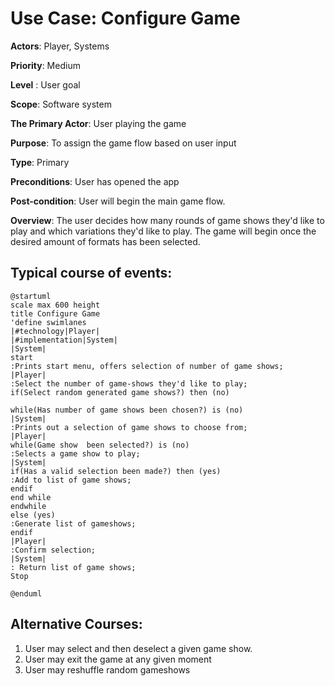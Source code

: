 Use Case: Configure Game
=================================
**Actors**: Player, Systems

**Priority**: Medium

**Level** : User goal

**Scope**: Software system

**The Primary Actor**: User playing the game

**Purpose**: To assign the game flow based on user input

**Type**: Primary

**Preconditions**: User has opened the app

**Post-condition**: User will begin the main game flow.

**Overview**: The user decides how many rounds of game shows they'd like to play and which variations they'd like to play.
The game will begin once the desired amount of formats has been selected.

Typical course of events:
----------------------
```plantuml
@startuml
scale max 600 height
title Configure Game
'define swimlanes
|#technology|Player|
|#implementation|System|
|System|
start
:Prints start menu, offers selection of number of game shows;
|Player|
:Select the number of game-shows they'd like to play;
if(Select random generated game shows?) then (no)

while(Has number of game shows been chosen?) is (no)
|System|
:Prints out a selection of game shows to choose from;
|Player|
while(Game show  been selected?) is (no)
:Selects a game show to play;
|System|
if(Has a valid selection been made?) then (yes)
:Add to list of game shows;
endif
end while
endwhile
else (yes)
:Generate list of gameshows;
endif
|Player|
:Confirm selection;
|System|
: Return list of game shows;
Stop

@enduml
```
Alternative Courses:
-----------
1. User may select and then deselect a given game show.
2. User may exit the game at any given moment
3. User may reshuffle random gameshows



